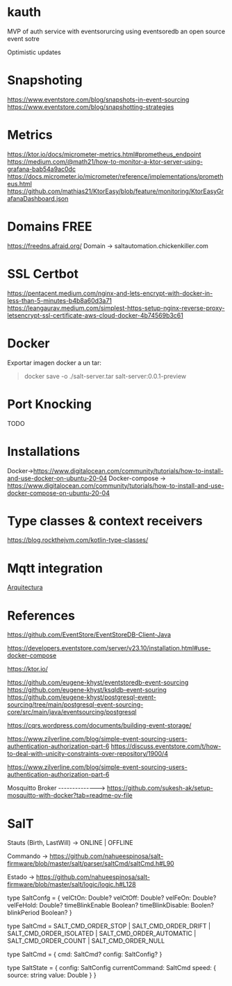 kauth
=====

MVP of auth service with eventsorurcing using eventsoredb an open source event sotre


Optimistic updates


Snapshoting
===========

https://www.eventstore.com/blog/snapshots-in-event-sourcing
https://www.eventstore.com/blog/snapshotting-strategies


Metrics
=======

https://ktor.io/docs/micrometer-metrics.html#prometheus_endpoint
https://medium.com/@math21/how-to-monitor-a-ktor-server-using-grafana-bab54a9ac0dc
https://docs.micrometer.io/micrometer/reference/implementations/prometheus.html
https://github.com/mathias21/KtorEasy/blob/feature/monitoring/KtorEasyGrafanaDashboard.json

Domains FREE
============

https://freedns.afraid.org/
Domain -> saltautomation.chickenkiller.com

SSL Certbot 
===========

https://pentacent.medium.com/nginx-and-lets-encrypt-with-docker-in-less-than-5-minutes-b4b8a60d3a71
https://leangaurav.medium.com/simplest-https-setup-nginx-reverse-proxy-letsencrypt-ssl-certificate-aws-cloud-docker-4b74569b3c61

Docker 
======

Exportar imagen docker a un tar:

> docker save -o ./salt-server.tar salt-server:0.0.1-preview

Port Knocking
=============

TODO

Installations
=============

Docker->https://www.digitalocean.com/community/tutorials/how-to-install-and-use-docker-on-ubuntu-20-04
Docker-compose -> https://www.digitalocean.com/community/tutorials/how-to-install-and-use-docker-compose-on-ubuntu-20-04

Type classes & context receivers
================================

https://blog.rockthejvm.com/kotlin-type-classes/

Mqtt integration
================
[Arquitectura](https://excalidraw.com/#room=3a9874700d8b76e32c61,l_QWfLG-qK3TJQ-p5h42Sg)

References
==========

https://github.com/EventStore/EventStoreDB-Client-Java

https://developers.eventstore.com/server/v23.10/installation.html#use-docker-compose

https://ktor.io/

https://github.com/eugene-khyst/eventstoredb-event-sourcing
https://github.com/eugene-khyst/ksqldb-event-souring
https://github.com/eugene-khyst/postgresql-event-sourcing/tree/main/postgresql-event-sourcing-core/src/main/java/eventsourcing/postgresql

https://cqrs.wordpress.com/documents/building-event-storage/


https://www.zilverline.com/blog/simple-event-sourcing-users-authentication-authorization-part-6
https://discuss.eventstore.com/t/how-to-deal-with-unicity-constraints-over-repository/1900/4

https://www.zilverline.com/blog/simple-event-sourcing-users-authentication-authorization-part-6

Mosquitto Broker  --------------> https://github.com/sukesh-ak/setup-mosquitto-with-docker?tab=readme-ov-file


SalT
====

Stauts (Birth, LastWill) -> ONLINE | OFFLINE

Commando -> https://github.com/nahueespinosa/salt-firmware/blob/master/salt/parser/saltCmd/saltCmd.h#L90


Estado -> https://github.com/nahueespinosa/salt-firmware/blob/master/salt/logic/logic.h#L128

type SaltConfg = {
    velCtOn: Double?
    velCtOff: Double?
    velFeOn: Double?
    velFeHold: Double?
    timeBlinkEnable Boolean?
    timeBlinkDisable: Boolen?
    blinkPeriod Boolean?
}

type SaltCmd = 
    SALT_CMD_ORDER_STOP      |
    SALT_CMD_ORDER_DRIFT     |
    SALT_CMD_ORDER_ISOLATED  |
    SALT_CMD_ORDER_AUTOMATIC |
    SALT_CMD_ORDER_COUNT     |
    SALT_CMD_ORDER_NULL    

type SaltCmd = {
   cmd: SaltCmd?
   config: SaltConfig?
}

type SaltState = {
    config: SaltConfig
    currentCommand: SaltCmd
    speed: {
        source: string
        value: Double
    }
}






























